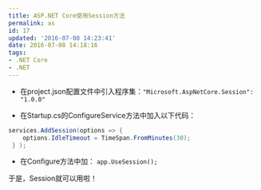 ```yaml
---
title: ASP.NET Core使用Session方法
permalink: as
id: 17
updated: '2016-07-08 14:23:41'
date: 2016-07-08 14:18:16
tags:
- .NET Core
- .NET
---
```


- 在project.json配置文件中引入程序集：`"Microsoft.AspNetCore.Session": "1.0.0"`

- 在Startup.cs的ConfigureService方法中加入以下代码：

```csharp
services.AddSession(options => {
    options.IdleTimeout = TimeSpan.FromMinutes(30);
 } );
```

- 在Configure方法中加： `app.UseSession();`

于是，Session就可以用啦！